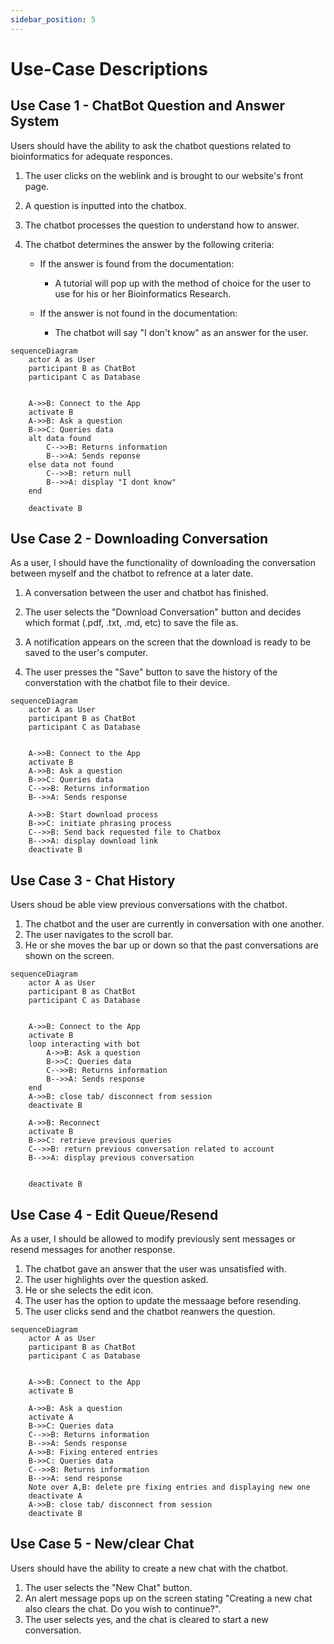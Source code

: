 ```yaml
---
sidebar_position: 5
---
```


# Use-Case Descriptions

## Use Case 1 - ChatBot Question and Answer System

Users should have the ability to ask the chatbot questions related to bioinformatics for adequate responces.

1. The user clicks on the weblink and is brought to our website's front page.
2. A question is inputted into the chatbox.
3. The chatbot processes the question to understand how to answer.
4. The chatbot determines the answer by the following criteria:

    - If the answer is found from the documentation:
        - A tutorial will pop up with the method of choice for the user to use for his or her Bioinformatics Research.

    - If the answer is not found in the documentation:
        - The chatbot will say "I don't know" as an answer for the user.

```mermaid
sequenceDiagram
    actor A as User
    participant B as ChatBot
    participant C as Database
    
    
    A->>B: Connect to the App
    activate B
    A->>B: Ask a question
    B->>C: Queries data
    alt data found
        C-->>B: Returns information
        B-->>A: Sends reponse
    else data not found
        C-->>B: return null
        B-->>A: display "I dont know"
    end    
    
    deactivate B
```


## Use Case 2 - Downloading Conversation

As a user, I should have the functionality of downloading the conversation between myself and the chatbot to refrence at a later date.

1. A conversation between the user and chatbot has finished.

2. The user selects the "Download Conversation" button and decides which format (.pdf, .txt, .md, etc) to save the file as.

3. A notification appears on the screen that the download is ready to be saved to the user's computer.

4. The user presses the "Save" button to save the history of the converstation with the chatbot file to their device.

```mermaid
sequenceDiagram
    actor A as User
    participant B as ChatBot
    participant C as Database
    
    
    A->>B: Connect to the App
    activate B
    A->>B: Ask a question
    B->>C: Queries data
    C-->>B: Returns information
    B-->>A: Sends response

    A->>B: Start download process
    B->>C: initiate phrasing process
    C-->>B: Send back requested file to Chatbox
    B-->>A: display download link
    deactivate B
```

## Use Case 3 - Chat History

Users shoud be able view previous conversations with the chatbot.

1. The chatbot and the user are currently in conversation with one another.
2. The user navigates to the scroll bar.
3. He or she moves the bar up or down so that the past conversations are shown on the screen.

```mermaid
sequenceDiagram
    actor A as User
    participant B as ChatBot
    participant C as Database
    
    
    A->>B: Connect to the App
    activate B
    loop interacting with bot
        A->>B: Ask a question
        B->>C: Queries data
        C-->>B: Returns information
        B-->>A: Sends response
    end
    A->>B: close tab/ disconnect from session
    deactivate B

    A->>B: Reconnect
    activate B
    B->>C: retrieve previous queries
    C-->>B: return previous conversation related to account
    B-->>A: display previous conversation
    

    deactivate B
```
## Use Case 4 - Edit Queue/Resend

As a user, I should be allowed to modify previously sent messages or resend messages for another response.

1. The chatbot gave an answer that the user was unsatisfied with.
2. The user highlights over the question asked.
3. He or she selects the edit icon.
4. The user has the option to update the messaage before resending.
5. The user clicks send and the chatbot reanwers the question.
```mermaid
sequenceDiagram
    actor A as User
    participant B as ChatBot
    participant C as Database
    
    
    A->>B: Connect to the App
    activate B
    
    A->>B: Ask a question
    activate A
    B->>C: Queries data
    C-->>B: Returns information
    B-->>A: Sends response
    A->>B: Fixing entered entries
    B->>C: Queries data
    C-->>B: Returns information
    B-->>A: send response
    Note over A,B: delete pre fixing entries and displaying new one
    deactivate A
    A->>B: close tab/ disconnect from session
    deactivate B
```

## Use Case 5 - New/clear Chat

Users should have the ability to create a new chat with the chatbot.

1. The user selects the "New Chat" button.
2. An alert message pops up on the screen stating "Creating a new chat also clears the chat. Do you wish to continue?".
3. The user selects yes, and the chat is cleared to start a new conversation.

